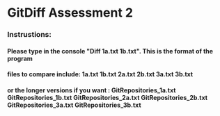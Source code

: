 # GitDiff Assessment 2



### Instrustions:

#### Please type in the console "Diff 1a.txt 1b.txt". This is the format of the program

#### files to compare include: 1a.txt 1b.txt 2a.txt 2b.txt 3a.txt 3b.txt

#### or the longer versions if you want : GitRepositories_1a.txt GitRepositories_1b.txt GitRepositories_2a.txt GitRepositories_2b.txt GitRepositories_3a.txt GitRepositories_3b.txt 
